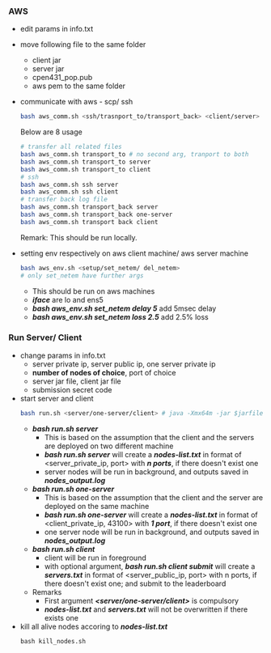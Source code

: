 ### AWS
- edit params in info.txt
- move following file to the same folder
  - client jar 
  - server jar 
  - cpen431_pop.pub 
  - aws pem to the same folder
- communicate with aws - scp/ ssh
  ```bash
  bash aws_comm.sh <ssh/trasnport_to/transport_back> <client/server>
  ```
  Below are 8 usage
  ```bash
  # transfer all related files
  bash aws_comm.sh transport_to # no second arg, tranport to both
  bash aws_comm.sh transport_to server
  bash aws_comm.sh transport_to client
  # ssh
  bash aws_comm.sh ssh server
  bash aws_comm.sh ssh client
  # transfer back log file
  bash aws_comm.sh transport_back server
  bash aws_comm.sh transport_back one-server
  bash aws_comm.sh transport back client 
  ```
  Remark: This should be run locally.

- setting env respectively on aws client machine/ aws server machine
  ```bash
  bash aws_env.sh <setup/set_netem/ del_netem>
  # only set_netem have further args
  ```
  - This should be run on aws machines
  - ***iface*** are lo and ens5
  - ***bash aws_env.sh set_netem delay 5*** add 5msec delay
  - ***bash aws_env.sh set_netem loss 2.5*** add 2.5% loss


### Run Server/ Client
- change params in info.txt
  - server private ip, server public ip, one server private ip
  - **number of nodes of choice**, port of choice
  - server jar file, client jar file
  - submission secret code
- start server and client 
  ```bash
  bash run.sh <server/one-server/client> # java -Xmx64m -jar $jarfile $port
  ```
  - ***bash run.sh server***
    - This is based on the assumption that the client and the servers are deployed on two different machine
    - ***bash run.sh server*** will create a ***nodes-list.txt*** in format of <server_private_ip, port> with ***n ports***, if there doesn't exist one
    - server nodes will be run in background, and outputs saved in ***nodes_output.log***
  - ***bash run.sh one-server***
    - This is based on the assumption that the client and the server are deployed on the same machine
    - ***bash run.sh one-server*** will create a ***nodes-list.txt*** in format of <client_private_ip, 43100> with ***1 port***, if there doesn't exist one
    - one server node will be run in background, and outputs saved in ***nodes_output.log***
  - ***bash run.sh client***
    - client will be run in foreground
    - with optional argument, ***bash run.sh client submit*** will create a ***servers.txt*** in format of <server_public_ip, port> with n ports, if there doesn't exist one; 
    and submit to the leaderboard
  - Remarks
    - First argument ***<server/one-server/client>*** is compulsory
    - ***nodes-list.txt*** and ***servers.txt*** will not be overwritten if there exists one
- kill all alive nodes accoring to ***nodes-list.txt***
  ```
  bash kill_nodes.sh
  ```
